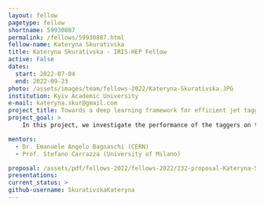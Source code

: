 ```yaml
---
layout: fellow
pagetype: fellow
shortname: 59930887
permalink: /fellows/59930887.html
fellow-name: Kateryna Skurativska
title: Kateryna Skurativska - IRIS-HEP Fellow
active: False
dates:
  start: 2022-07-04
  end: 2022-09-23
photo: /assets/images/team/fellows-2022/Kateryna-Skurativska.JPG
institution: Kyiv Academic University
e-mail: kateryna.skur@gmail.com
project_title: Towards a deep learning framework for efficient jet tagging
project_goal: >
    In this project, we investigate the performance of the taggers on the theoretical characteristics of the training samples for different deep learning models(Convolutional Neural Network(CNN), transfer learning inside CNN, graph neural network LundNet, quantum machine learning models).

mentors:
  - Dr. Emanuele Angelo Bagnaschi (CERN)
  - Prof. Stefano Carrazza (University of Milano)

proposal: /assets/pdf/fellows-2022/fellows-2022/232-proposal-Kateryna-Skurativska.pdf
presentations:
current_status: >
github-username: SkurativskaKateryna
---
```

